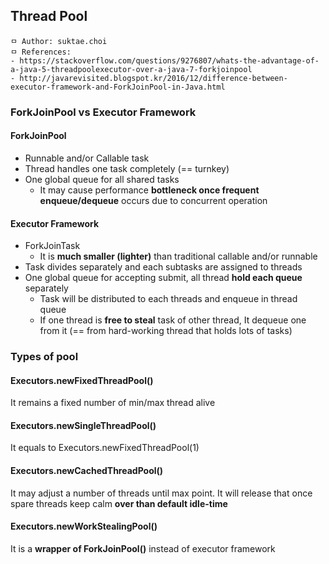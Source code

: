 ## Thread Pool

```
ㅁ Author: suktae.choi
ㅁ References:
- https://stackoverflow.com/questions/9276807/whats-the-advantage-of-a-java-5-threadpoolexecutor-over-a-java-7-forkjoinpool
- http://javarevisited.blogspot.kr/2016/12/difference-between-executor-framework-and-ForkJoinPool-in-Java.html
```

### ForkJoinPool vs Executor Framework
#### ForkJoinPool
- Runnable and/or Callable task
- Thread handles one task completely (== turnkey)
- One global queue for all shared tasks
  - It may cause performance **bottleneck once frequent enqueue/dequeue** occurs due to concurrent operation

#### Executor Framework
- ForkJoinTask
  - It is **much smaller (lighter)** than traditional callable and/or runnable
- Task divides separately and each subtasks are assigned to threads
- One global queue for accepting submit, all thread **hold each queue** separately
  - Task will be distributed to each threads and enqueue in thread queue
  - If one thread is **free to steal** task of other thread, It dequeue one from it (== from hard-working thread that holds lots of tasks)

### Types of pool
#### Executors.newFixedThreadPool()
It remains a fixed number of min/max thread alive

#### Executors.newSingleThreadPool()
It equals to Executors.newFixedThreadPool(1)

#### Executors.newCachedThreadPool()
It may adjust a number of threads until max point. It will release that once spare threads keep calm **over than default idle-time**

#### Executors.newWorkStealingPool()
It is a **wrapper of ForkJoinPool()** instead of executor framework
